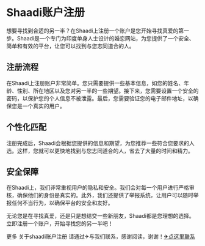 # Shaadi账户注册

想要寻找到合适的另一半？在Shaadi上注册一个账户是您开始寻找真爱的第一步。Shaadi是一个专门为印度单身人士设计的婚恋网站，为您提供了一个安全、简单和有效的平台，让您可以找到与您志同道合的人。

## 注册流程

在Shaadi上注册账户非常简单。您只需要提供一些基本信息，如您的姓名、年龄、性别、所在地区以及您对另一半的一些期望。接下来，您需要设置一个安全的密码，以保护您的个人信息不被泄露。最后，您需要验证您的电子邮件地址，以确保您是一个真实的用户。

## 个性化匹配

注册完成后，Shaadi会根据您提供的信息和期望，为您推荐一些符合您要求的人选。这样，您就可以更快地找到与您志同道合的人，省去了大量的时间和精力。

## 安全保障

在Shaadi上，我们非常重视用户的隐私和安全。我们会对每一个用户进行严格审核，确保他们的身份是真实的。此外，我们还提供了举报系统，让用户可以随时举报任何不当行为，以确保平台的安全和友好。

无论您是在寻找真爱，还是只是想结交一些新朋友，Shaadi都是您理想的选择。立即注册一个账户，开始寻找您的另一半吧！

更多 关于shaadi账户注册 请通过✈与我们联系，感谢阅读，谢谢！[✈点这里联系](https://ads.k02.cc)